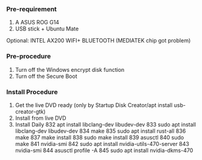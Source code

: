 ### Pre-requirement

 1. A ASUS ROG G14
 2. USB stick + Ubuntu Mate

 Optional:
 INTEL AX200 WIFI+ BLUETOOTH (MEDIATEK chip got problem)

### Pre-procedure
 1. Turn off the Windows encrypt disk function
 2. Turn off the Secure Boot

### Install Procedure
 1. Get the live DVD ready (only by Startup Disk Creator/apt install usb-creator-gtk) 
 2. Install from live DVD
 3. Install Daily
  832  apt install libclang-dev libudev-dev
  833  sudo apt install libclang-dev libudev-dev
  834  make
  835  sudo apt install rust-all 
  836  make 
  837  make install
  838  sudo make install
  839  asusctl
  840  sudo make
  841  nvidia-smi
  842  sudo apt install nvidia-utils-470-server
  843  nvidia-smi
  844  asusctl profile -A
  845  sudo apt install nvidia-dkms-470




